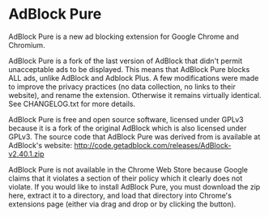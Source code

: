 # AdBlock Pure

AdBlock Pure is a new ad blocking extension for Google Chrome and Chromium.

AdBlock Pure is a fork of the last version of AdBlock that didn't permit unacceptable ads to be displayed. This means that AdBlock Pure blocks ALL ads, unlike AdBlock and Adblock Plus. A few modifications were made to improve the privacy practices (no data collection, no links to their website), and rename the extension. Otherwise it remains virtually identical. See CHANGELOG.txt for more details.

AdBlock Pure is free and open source software, licensed under GPLv3 because it is a fork of the original AdBlock which is also licensed under GPLv3. The source code that AdBlock Pure was derived from is available at AdBlock's website: http://code.getadblock.com/releases/AdBlock-v2.40.1.zip

AdBlock Pure is not available in the Chrome Web Store because Google claims that it violates a section of their policy which it clearly does not violate. If you would like to install AdBlock Pure, you must download the zip here, extract it to a directory, and load that directory into Chrome's extensions page (either via drag and drop or by clicking the button).
